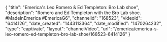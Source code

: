 {
    "title": "Emerica's Leo Romero & Ed Templeton: Bro Lab shoe",
    "description": "Romero and Ed Templeton with the Bro Lab shoe. #MadeInEmerica #EmericaG6",
    "channelid": "168523",
    "videoid": "6414126",
    "date_created": "1443113364",
    "date_modified": "1470264232",
    "type": "captivate",
    "layout": "channelVideo",
    "url": "\/emerica\/emerica-s-leo-romero-ed-templeton-bro-lab-shoe\/168523-6414126"
}